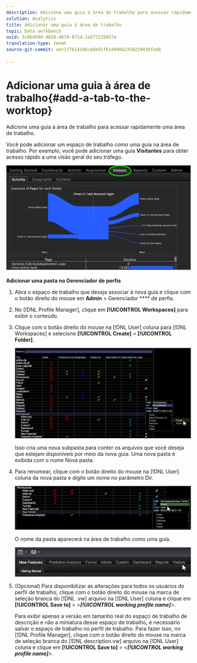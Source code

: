```yaml
---
description: Adicione uma guia à área de trabalho para acessar rapidamente uma área de trabalho.
solution: Analytics
title: Adicionar uma guia à área de trabalho
topic: Data workbench
uuid: 3c8b459d-4824-4678-871d-1a577235957a
translation-type: tm+mt
source-git-commit: aec1f7b14198cdde91f61d490a235022943bfedb

---
```



# Adicionar uma guia à área de trabalho{#add-a-tab-to-the-worktop}

Adicione uma guia à área de trabalho para acessar rapidamente uma área de trabalho.

Você pode adicionar um espaço de trabalho como uma guia na área de trabalho. Por exemplo, você pode adicionar uma guia **Visitantes** para obter acesso rápido a uma visão geral do seu tráfego.

![](assets/client-tab.png)

**Adicionar uma pasta no Gerenciador de perfis**

1. Abra o espaço de trabalho que deseja associar à nova guia e clique com o botão direito do mouse em **Admin** > Gerenciador **** de perfis.
1. No [!DNL Profile Manager], clique em **[!UICONTROL Workspaces]** para exibir o conteúdo.
1. Clique com o botão direito do mouse na [!DNL User] coluna para [!DNL Workspaces] e selecione **[!UICONTROL Create]** > **[!UICONTROL Folder]**.

   ![](assets/tabs_on_worktop.png)

   Isso cria uma nova subpasta para conter os arquivos que você deseja que estejam disponíveis por meio da nova guia. Uma nova pasta é exibida com o nome Nova pasta.
1. Para renomear, clique com o botão direito do mouse na [!DNL User] coluna da nova pasta e digite um nome no parâmetro Dir.

   ![](assets/tabs_on_workto_1.png)

   O nome da pasta aparecerá na área de trabalho como uma guia.

   ![](assets/tabs_on_workto_2.png)

1. (Opcional) Para disponibilizar as alterações para todos os usuários do perfil de trabalho, clique com o botão direito do mouse na marca de seleção branca do [!DNL .vw] arquivo na [!DNL User] coluna e clique em **[!UICONTROL Save to]** > *&lt;**[!UICONTROL working profile name]**>*.

   Para exibir apenas a versão em tamanho real do espaço de trabalho de descrição e não a miniatura desse espaço de trabalho, é necessário salvar o espaço de trabalho no perfil de trabalho. Para fazer isso, no [!DNL Profile Manager], clique com o botão direito do mouse na marca de seleção branca do [!DNL description.vw] arquivo na [!DNL User] coluna e clique em **[!UICONTROL Save to]** > *&lt;**[!UICONTROL working profile name]**>*.
